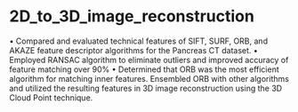 # 2D_to_3D_image_reconstruction

•	Compared and evaluated technical features of SIFT, SURF, ORB, and AKAZE feature descriptor algorithms for the Pancreas CT dataset.
•	Employed RANSAC algorithm to eliminate outliers and improved accuracy of feature matching over 90%
•	Determined that ORB was the most efficient algorithm for matching inner features. Ensembled ORB with other algorithms and utilized the resulting features in 3D image reconstruction using the 3D Cloud Point technique.
